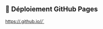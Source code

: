 ## 🚀 Déploiement GitHub Pages

[https://<ton-nom-utilisateur>.github.io/<nom-du-repo>/`](https://ticoraph.github.io/power/)

